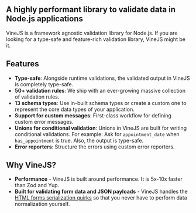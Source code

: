 ## A highly performant library to validate data in Node.js applications

VineJS is a framework agnostic validation library for Node.js. If you are looking for a type-safe and feature-rich validation library, VineJS might be it.

## Features

- **Type-safe**: Alongside runtime validations, the validated output in VineJS is completely type-safe.
- **50+ validation rules**: We ship with an ever-growing massive collection of validation rules.
- **13 schema types**: Use in-built schema types or create a custom one to represent the core data types of your application.
- **Support for custom messages**: First-class workflow for defining custom error messages.
- **Unions for conditional validation**: Unions in VineJS are built for writing conditional validations. For example: Ask for `appointment_date` when `has_appointment` is true. Also, the output is type-safe.
- **Error reporters**: Structure the errors using custom error reporters.

## Why VineJS?

- **Performance** - VineJS is built around performance. It is 5x-10x faster than Zod and Yup.
- **Built for validating form data and JSON payloads** - VineJS handles the [HTML forms serialization quirks](https://vinejs.dev/docs/html_forms_and_surprises) so that you never have to perform data normalization yourself.